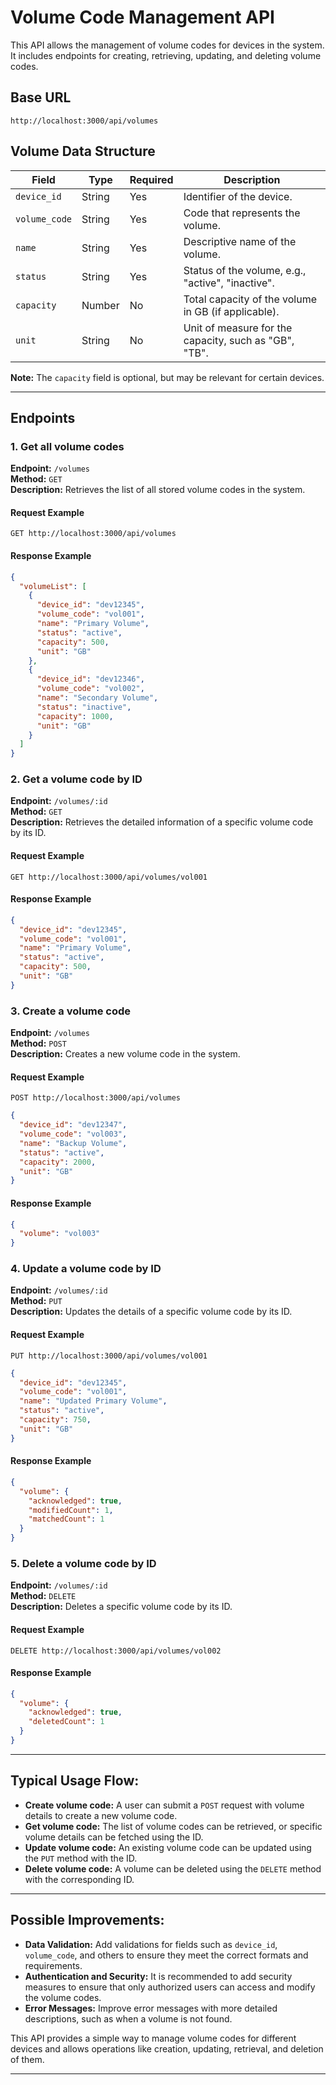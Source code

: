
# **Volume Code Management API**

This API allows the management of volume codes for devices in the system. It includes endpoints for creating, retrieving, updating, and deleting volume codes.

## **Base URL**

`http://localhost:3000/api/volumes`

## **Volume Data Structure**

| Field         | Type    | Required | Description                                                                    |
|---------------|---------|----------|--------------------------------------------------------------------------------|
| `device_id`   | String  | Yes      | Identifier of the device.                                                      |
| `volume_code` | String  | Yes      | Code that represents the volume.                                                |
| `name`        | String  | Yes      | Descriptive name of the volume.                                                 |
| `status`      | String  | Yes      | Status of the volume, e.g., "active", "inactive".                              |
| `capacity`    | Number  | No       | Total capacity of the volume in GB (if applicable).                            |
| `unit`        | String  | No       | Unit of measure for the capacity, such as "GB", "TB".                          |

**Note:** The `capacity` field is optional, but may be relevant for certain devices.

---

## **Endpoints**

### 1. **Get all volume codes**

**Endpoint:** `/volumes`  
**Method:** `GET`  
**Description:** Retrieves the list of all stored volume codes in the system.

#### Request Example

```http
GET http://localhost:3000/api/volumes
```

#### Response Example

```json
{
  "volumeList": [
    {
      "device_id": "dev12345",
      "volume_code": "vol001",
      "name": "Primary Volume",
      "status": "active",
      "capacity": 500,
      "unit": "GB"
    },
    {
      "device_id": "dev12346",
      "volume_code": "vol002",
      "name": "Secondary Volume",
      "status": "inactive",
      "capacity": 1000,
      "unit": "GB"
    }
  ]
}
```

### 2. **Get a volume code by ID**

**Endpoint:** `/volumes/:id`  
**Method:** `GET`  
**Description:** Retrieves the detailed information of a specific volume code by its ID.

#### Request Example

```http
GET http://localhost:3000/api/volumes/vol001
```

#### Response Example

```json
{
  "device_id": "dev12345",
  "volume_code": "vol001",
  "name": "Primary Volume",
  "status": "active",
  "capacity": 500,
  "unit": "GB"
}
```

### 3. **Create a volume code**

**Endpoint:** `/volumes`  
**Method:** `POST`  
**Description:** Creates a new volume code in the system.

#### Request Example

```http
POST http://localhost:3000/api/volumes
```

```json
{
  "device_id": "dev12347",
  "volume_code": "vol003",
  "name": "Backup Volume",
  "status": "active",
  "capacity": 2000,
  "unit": "GB"
}
```

#### Response Example

```json
{
  "volume": "vol003"
}
```

### 4. **Update a volume code by ID**

**Endpoint:** `/volumes/:id`  
**Method:** `PUT`  
**Description:** Updates the details of a specific volume code by its ID.

#### Request Example

```http
PUT http://localhost:3000/api/volumes/vol001
```

```json
{
  "device_id": "dev12345",
  "volume_code": "vol001",
  "name": "Updated Primary Volume",
  "status": "active",
  "capacity": 750,
  "unit": "GB"
}
```

#### Response Example

```json
{
  "volume": {
    "acknowledged": true,
    "modifiedCount": 1,
    "matchedCount": 1
  }
}
```

### 5. **Delete a volume code by ID**

**Endpoint:** `/volumes/:id`  
**Method:** `DELETE`  
**Description:** Deletes a specific volume code by its ID.

#### Request Example

```http
DELETE http://localhost:3000/api/volumes/vol002
```

#### Response Example

```json
{
  "volume": {
    "acknowledged": true,
    "deletedCount": 1
  }
}
```

---

## **Typical Usage Flow**:

- **Create volume code:** A user can submit a `POST` request with volume details to create a new volume code.
- **Get volume code:** The list of volume codes can be retrieved, or specific volume details can be fetched using the ID.
- **Update volume code:** An existing volume code can be updated using the `PUT` method with the ID.
- **Delete volume code:** A volume can be deleted using the `DELETE` method with the corresponding ID.

---

## **Possible Improvements**:

- **Data Validation:** Add validations for fields such as `device_id`, `volume_code`, and others to ensure they meet the correct formats and requirements.
- **Authentication and Security:** It is recommended to add security measures to ensure that only authorized users can access and modify the volume codes.
- **Error Messages:** Improve error messages with more detailed descriptions, such as when a volume is not found.

This API provides a simple way to manage volume codes for different devices and allows operations like creation, updating, retrieval, and deletion of them.

---
